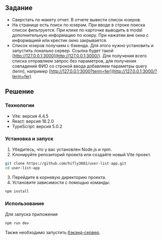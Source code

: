## Задание

- Сверстать по макету отчет. В отчете вывести список юзеров.
- На странице есть поиск по юзерам. При вводе в строке поиска список фильтруется. При клике по карточке выводить в modal дополнительную информацию по юзеру. При нажатии вне окна с информацией или крестик окно закрывается.
- Список юзеров получаем с бэкенда. Для этого нужно установить и запустить локально сервер. Ссылка будет такой [http://127.0.0.1:3000](http://127.0.0.1:3000/). Для получения всего списка отправляем запрос без параметров, для получения совпадений ФИО со строкой ввода добавляем параметры query (term), например [http://127.0.0.1:3000?term=fer](http://127.0.0.1:3000/?term=fer)

## Решение

### Технологии

- Vite: версия 4.4.5
- React: версия 18.2.0
- TypeScript: версия 5.0.2

### Установка и запуск

1. Убедитесь, что у вас установлен Node.js и npm.
2. Клонируйте репозиторий проекта или создайте новый Vite проект.

```bash
git clone https://github.com/hifly3082/user-list-app.git
cd user-list-app
```

3. Перейдите в корневую директорию проекта.
4. Установите зависимости с помощью команды:

```bash
npm install
```

### Использование

Для запуска приложения

```bash
npm run dev
```

Также необходимо запустить [бэкэнд-сервер](https://github.com/hifly3082/backend-server).

